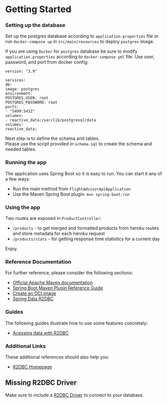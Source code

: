 # Getting Started

### Setting up the database

Set up the postgres database according to `application.properties` file or run `docker-compose up` in `src/main/resources` to deploy 
`postgres` image.  

If you are using `Docker` for `postgres` database be sure to modify `application.properties` according to `docker-compose.yml` file.
Use user, password, and port from docker config:

````
version: "3.9"

services:
db:
image: postgres
environment:
POSTGRES_USER: root
POSTGRES_PASSWORD: root
ports:
- "5499:5432"
volumes:
- reactive_data:/var/lib/postgresql/data
volumes:
reactive_data:
````

Next step is to define the schema and tables.  
Please use the script provided in `schema.sql` to create the schema and needed tables.

### Running the app
The application uses Spring Boot so it is easy to run. You can start it any of a few ways:

- Run the main method from `FlightAdvisorApiApplication`
- Use the Maven Spring Boot plugin: `mvn spring-boot:run`


### Using the app
Two routes are exposed in `ProductController`:  
- `/products` - to get merged and formatted products from heroku routes and store metadata for each heroku request
- `/products/stats` - for getting response time statistics for a current day


Enjoy.
### Reference Documentation

For further reference, please consider the following sections:

* [Official Apache Maven documentation](https://maven.apache.org/guides/index.html)
* [Spring Boot Maven Plugin Reference Guide](https://docs.spring.io/spring-boot/docs/2.5.6/maven-plugin/reference/html/)
* [Create an OCI image](https://docs.spring.io/spring-boot/docs/2.5.6/maven-plugin/reference/html/#build-image)
* [Spring Data R2DBC](https://docs.spring.io/spring-boot/docs/2.5.6/reference/html/spring-boot-features.html#boot-features-r2dbc)

### Guides

The following guides illustrate how to use some features concretely:

* [Acessing data with R2DBC](https://spring.io/guides/gs/accessing-data-r2dbc/)

### Additional Links

These additional references should also help you:

* [R2DBC Homepage](https://r2dbc.io)

## Missing R2DBC Driver

Make sure to include a [R2DBC Driver](https://r2dbc.io/drivers/) to connect to your database.
